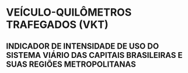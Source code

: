 #  VEÍCULO-QUILÔMETROS TRAFEGADOS (VKT)
##  INDICADOR DE INTENSIDADE DE USO DO SISTEMA VIÁRIO DAS CAPITAIS BRASILEIRAS E SUAS REGIÕES METROPOLITANAS


